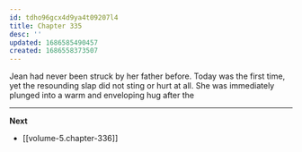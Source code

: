 ```yaml
---
id: tdho96gcx4d9ya4t09207l4
title: Chapter 335
desc: ''
updated: 1686585490457
created: 1686558373507
---
```


Jean had never been struck by her father before. Today was the first time, yet the resounding slap did not sting or hurt at all. She was immediately plunged into a warm and enveloping hug after the 

____

**Next**
* [[volume-5.chapter-336]]